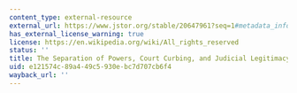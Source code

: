 ```yaml
---
content_type: external-resource
external_url: https://www.jstor.org/stable/20647961?seq=1#metadata_info_tab_contents
has_external_license_warning: true
license: https://en.wikipedia.org/wiki/All_rights_reserved
status: ''
title: The Separation of Powers, Court Curbing, and Judicial Legitimacy
uid: e121574c-89a4-49c5-930e-bc7d707cb6f4
wayback_url: ''
---
```

